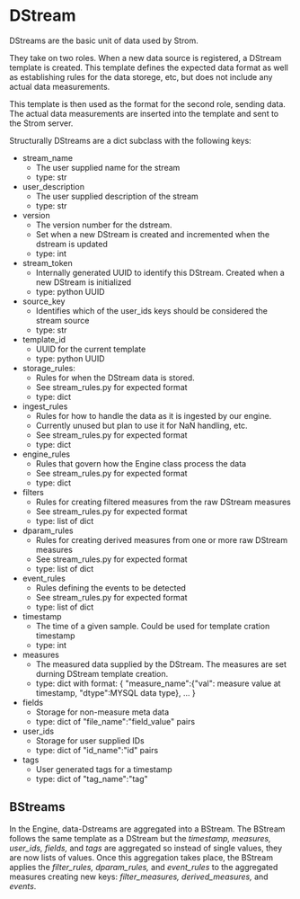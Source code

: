 # DStream
DStreams are the basic unit of data used by Strom.

They take on two roles. When a new data source is registered, a DStream template is created. This
template defines the expected data format as well as establishing rules for the data storege, etc,
but does not include any actual data measurements.

This template is then used as the format for the second role, sending data. The actual data
measurements are inserted into the template and sent to the Strom server.

Structurally DStreams are a dict subclass with the following keys:
- stream_name
    - The user supplied name for the stream
    - type: str
- user_description
    - The user supplied description of the stream
    - type: str
- version
    - The version number for the dstream.
    - Set when a new DStream is created and incremented when the dstream is updated
    - type: int
- stream_token
    - Internally generated UUID to identify this DStream. Created when a new DStream is initialized
    - type: python UUID
- source_key
    - Identifies which of the user_ids keys should be considered the stream source
    - type: str
- template_id
    - UUID for the current template
    - type: python UUID
- storage_rules:
    - Rules for when the DStream data is stored.
    - See stream_rules.py for expected format
    - type: dict
- ingest_rules
    - Rules for how to handle the data as it is ingested by our engine.
    - Currently unused but plan to use it for NaN handling, etc.
    - See stream_rules.py for expected format
    - type: dict
- engine_rules
    - Rules that govern how the Engine class process the data
    - See stream_rules.py for expected format
    - type: dict
- filters
    - Rules for creating filtered measures from the raw DStream measures
    - See stream_rules.py for expected format
    - type: list of dict
- dparam_rules
    - Rules for creating derived measures from one or more raw DStream measures
    - See stream_rules.py for expected format
    - type: list of dict
- event_rules
    - Rules defining the events to be detected
    - See stream_rules.py for expected format
    - type: list of dict
- timestamp
    - The time of a given sample. Could be used for template cration timestamp
    - type: int
- measures
    - The measured data supplied by the DStream. The measures are set durning DStream template creation.
    - type: dict with format: {
  "measure_name":{"val": measure value at timestamp, "dtype":MYSQL data
  type}, ...
  }
- fields
    - Storage for non-measure meta data
    - type: dict of "file_name":"field_value" pairs
- user_ids
    - Storage for user supplied IDs
    - type: dict of "id_name":"id" pairs
- tags
    - User generated tags for a timestamp
    - type: dict of "tag_name":"tag"

## BStreams

In the Engine, data-Dstreams are aggregated into a BStream. The BStream follows the same template as
 a DStream but the *timestamp, measures, user_ids, fields,* and *tags* are aggregated so instead of
 single values, they are now lists of values. Once this aggregation takes place, the BStream applies
 the *filter_rules, dparam_rules,* and *event_rules* to the aggregated measures creating new keys:
 *filter_measures, derived_measures,* and *events*.
